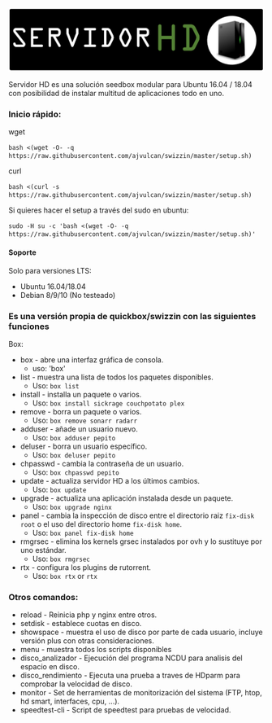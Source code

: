 ![swizzin](https://github.com/ajvulcan/swizzin/raw/master/logo.png)

Servidor HD es una solución seedbox modular para Ubuntu 16.04 / 18.04 con posibilidad de instalar multitud de aplicaciones todo en uno.

### Inicio rápido:

wget
```
bash <(wget -O- -q  https://raw.githubusercontent.com/ajvulcan/swizzin/master/setup.sh)
```

curl
```
bash <(curl -s  https://raw.githubusercontent.com/ajvulcan/swizzin/master/setup.sh)
```

Si quieres hacer el setup a través del sudo en ubuntu:

```
sudo -H su -c 'bash <(wget -O- -q https://raw.githubusercontent.com/ajvulcan/swizzin/master/setup.sh)'
```

#### Soporte

Solo para versiones LTS:
* Ubuntu 16.04/18.04
* Debian 8/9/10 (No testeado)

### Es una versión propia de quickbox/swizzin con las siguientes funciones

Box:

* box - abre una interfaz gráfica de consola.
  * uso: 'box'
* list - muestra una lista de todos los paquetes disponibles.
  * Uso: `box list`
* install - installa un paquete o varios.
  * Uso: `box install sickrage couchpotato plex`
* remove - borra un paquete o varios.
  * Uso: `box remove sonarr radarr`
* adduser - añade un usuario nuevo.
  * Uso: `box adduser pepito`
* deluser - borra un usuario específico.
  * Uso: `box deluser pepito`
* chpasswd - cambia la contraseña de un usuario.
  * Uso: `box chpasswd pepito`
* update - actualiza servidor HD a los últimos cambios.
  * Uso: `box update`
* upgrade - actualiza una aplicación instalada desde un paquete.
  * Uso: `box upgrade nginx`
* panel - cambia la inspección de disco entre el directorio raiz `fix-disk root` o el uso del directorio home `fix-disk home`.
  * Uso: `box panel fix-disk home`
* rmgrsec - elimina los kernels grsec instalados por ovh y lo sustituye por uno estándar.
  * Uso: `box rmgrsec`
* rtx - configura los plugins de rutorrent.
  * Uso: `box rtx` or `rtx`

### Otros comandos:

* reload - Reinicia php y nginx entre otros.
* setdisk - establece cuotas en disco.
* showspace - muestra el uso de disco por parte de cada usuario, incluye versión plus con otras consideraciones.
* menu - muestra todos los scripts disponibles
* disco_analizador - Ejecución del programa NCDU para analisis del espacio en disco.
* disco_rendimiento - Ejecuta una prueba a traves de HDparm para comprobar la velocidad de disco.
* monitor - Set de herramientas de monitorización del sistema (FTP, htop, hd smart, interfaces, cpu, ...).
* speedtest-cli - Script de speedtest para pruebas de velocidad.
